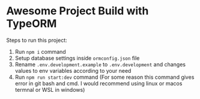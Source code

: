 # Awesome Project Build with TypeORM

Steps to run this project:

1. Run `npm i` command
2. Setup database settings inside `ormconfig.json` file
3. Rename `.env.development.example` to `.env.development` and changes values to env variables according to your need
4. Run `npm run start:dev` command (For some reason this command gives error in git bash and cmd. I would recommend using linux or macos termnal or WSL in windows)
